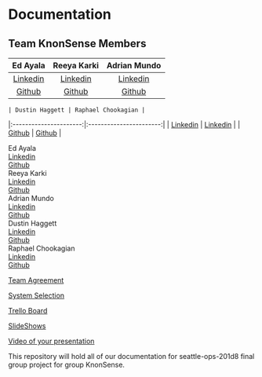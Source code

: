 # Documentation

## Team KnonSense Members

  | Ed Ayala | Reeya Karki | Adrian Mundo  |
  |:----------------------:|:-----------------------:|:----------------------:|
  | [Linkedin](https://www.linkedin.com/in/eddie-ayala3/) | [Linkedin](https://www.linkedin.com/in/reeyakarki/) | [Linkedin]()  |
  | [Github](https://github.com/EdMandoo1) | [Github](https://github.com/reeyakcee) | [Github]()  |

    | Dustin Haggett | Raphael Chookagian |
  |:----------------------:|:-----------------------:|
  | [Linkedin](https://www.linkedin.com/in/dustinhaggett) |  [Linkedin](https://www.linkedin.com/in/raphaelchookagian/) |
  | [Github](https://github.com/dustinh21) | [Github](https://github.com/cesarderio) |

Ed Ayala
  <br>
  [Linkedin](https://www.linkedin.com/in/eddie-ayala3/)
  <br>
  [Github](https://github.com/EdMandoo1)
  <br>
Reeya Karki
  <br>
  [Linkedin](https://www.linkedin.com/in/reeyakarki/)
  <br>
  [Github](https://github.com/reeyakcee)
  <br>
Adrian Mundo
  <br>
  [Linkedin]()
  <br>
  [Github]()
  <br>
Dustin Haggett
  <br>
  [Linkedin](https://www.linkedin.com/in/dustinhaggett)
  <br>
  [Github](https://github.com/dustinh21)
  <br>
Raphael Chookagian
  <br>
  [Linkedin](https://www.linkedin.com/in/raphaelchookagian/)
  <br>
  [Github](https://github.com/cesarderio)
  <br>

[Team Agreement](./TeamAgreement.md)

[System Selection](./SystemSelection.md)

[Trello Board](https://trello.com/b/vUcQohwr/project-management)

[SlideShows](https://docs.google.com/presentation/d/1Pau1Qb25T_SS32_VGzgY78CZidT17A87NbwBKVAJXOY/edit?usp=sharing)

[Video of your presentation]()

This repository will hold all of our documentation for seattle-ops-201d8 final group project for group KnonSense.

<!-- Karki35ree@gmail.com -->

<!-- dustin@iroquois.capital -->

<!-- edayala0323@gmail.com -->
